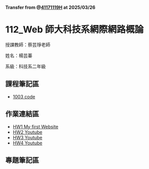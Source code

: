 **Transfer from @[41171119H](https://github.com/41171119H) at 2025/03/26**

# 112_Web 師大科技系網際網路概論

授課教師：蔡芸琤老師

姓名：楊芸蓁

系級：科技系二年級

## 課程筆記區
*  [1003 code](https://github.com/41171119H/Web/blob/main/1003)
## 作業連結區
*  [HW1 My first Website](https://41171119h.github.io/my_web/)
*  [HW2 Youtube](https://youtu.be/BTegbxXuCH4)
*  [HW3 Youtube](https://youtu.be/otQBDNPEltc)
*  [HW4 Youtube](https://youtu.be/3e6VkmhYh4Y)
## 專題筆記區
